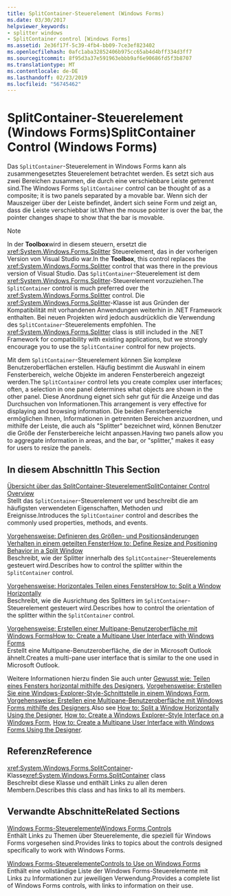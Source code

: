 ```yaml
---
title: SplitContainer-Steuerelement (Windows Forms)
ms.date: 03/30/2017
helpviewer_keywords:
- splitter windows
- SplitContainer control [Windows Forms]
ms.assetid: 2e36f17f-5c39-4fb4-bb09-7ce3ef823402
ms.openlocfilehash: 0afc1aba32852406b975cc65ab4d4bff334d3ff7
ms.sourcegitcommit: 8f95d3a37e591963ebbb9af6e90686fd5f3b8707
ms.translationtype: MT
ms.contentlocale: de-DE
ms.lasthandoff: 02/23/2019
ms.locfileid: "56745462"
---
```

# <a name="splitcontainer-control-windows-forms"></a><span data-ttu-id="afd96-102">SplitContainer-Steuerelement (Windows Forms)</span><span class="sxs-lookup"><span data-stu-id="afd96-102">SplitContainer Control (Windows Forms)</span></span>
<span data-ttu-id="afd96-103">Das `SplitContainer`-Steuerelement in Windows Forms kann als zusammengesetztes Steuerelement betrachtet werden. Es setzt sich aus zwei Bereichen zusammen, die durch eine verschiebbare Leiste getrennt sind.</span><span class="sxs-lookup"><span data-stu-id="afd96-103">The Windows Forms `SplitContainer` control can be thought of as a composite; it is two panels separated by a movable bar.</span></span> <span data-ttu-id="afd96-104">Wenn sich der Mauszeiger über der Leiste befindet, ändert sich seine Form und zeigt an, dass die Leiste verschiebbar ist.</span><span class="sxs-lookup"><span data-stu-id="afd96-104">When the mouse pointer is over the bar, the pointer changes shape to show that the bar is movable.</span></span>  
  
> [!NOTE]
>  <span data-ttu-id="afd96-105">In der **Toolbox**wird in diesem steuern, ersetzt die <xref:System.Windows.Forms.Splitter> Steuerelement, das in der vorherigen Version von Visual Studio war.</span><span class="sxs-lookup"><span data-stu-id="afd96-105">In the **Toolbox**, this control replaces the <xref:System.Windows.Forms.Splitter> control that was there in the previous version of Visual Studio.</span></span> <span data-ttu-id="afd96-106">Das `SplitContainer`-Steuerelement ist dem <xref:System.Windows.Forms.Splitter>-Steuerelement vorzuziehen.</span><span class="sxs-lookup"><span data-stu-id="afd96-106">The `SplitContainer` control is much preferred over the <xref:System.Windows.Forms.Splitter> control.</span></span> <span data-ttu-id="afd96-107">Die <xref:System.Windows.Forms.Splitter>-Klasse ist aus Gründen der Kompatibilität mit vorhandenen Anwendungen weiterhin in .NET Framework enthalten. Bei neuen Projekten wird jedoch ausdrücklich die Verwendung des `SplitContainer`-Steuerelements empfohlen. </span><span class="sxs-lookup"><span data-stu-id="afd96-107">The <xref:System.Windows.Forms.Splitter> class is still included in the .NET Framework for compatibility with existing applications, but we strongly encourage you to use the `SplitContainer` control for new projects.</span></span>  
  
 <span data-ttu-id="afd96-108">Mit dem `SplitContainer`-Steuerelement können Sie komplexe Benutzeroberflächen erstellen. Häufig bestimmt die Auswahl in einem Fensterbereich, welche Objekte im anderen Fensterbereich angezeigt werden.</span><span class="sxs-lookup"><span data-stu-id="afd96-108">The `SplitContainer` control lets you create complex user interfaces; often, a selection in one panel determines what objects are shown in the other panel.</span></span> <span data-ttu-id="afd96-109">Diese Anordnung eignet sich sehr gut für die Anzeige und das Durchsuchen von Informationen.</span><span class="sxs-lookup"><span data-stu-id="afd96-109">This arrangement is very effective for displaying and browsing information.</span></span> <span data-ttu-id="afd96-110">Die beiden Fensterbereiche ermöglichen Ihnen, Informationen in getrennten Bereichen anzuordnen, und mithilfe der Leiste, die auch als "Splitter" bezeichnet wird, können Benutzer die Größe der Fensterbereiche leicht anpassen.</span><span class="sxs-lookup"><span data-stu-id="afd96-110">Having two panels allow you to aggregate information in areas, and the bar, or "splitter," makes it easy for users to resize the panels.</span></span>  
  
## <a name="in-this-section"></a><span data-ttu-id="afd96-111">In diesem Abschnitt</span><span class="sxs-lookup"><span data-stu-id="afd96-111">In This Section</span></span>  
 [<span data-ttu-id="afd96-112">Übersicht über das SplitContainer-Steuerelement</span><span class="sxs-lookup"><span data-stu-id="afd96-112">SplitContainer Control Overview</span></span>](../../../../docs/framework/winforms/controls/splitcontainer-control-overview-windows-forms.md)  
 <span data-ttu-id="afd96-113">Stellt das `SplitContainer`-Steuerelement vor und beschreibt die am häufigsten verwendeten Eigenschaften, Methoden und Ereignisse.</span><span class="sxs-lookup"><span data-stu-id="afd96-113">Introduces the `SplitContainer` control and describes the commonly used properties, methods, and events.</span></span>  
  
 [<span data-ttu-id="afd96-114">Vorgehensweise: Definieren des Größen- und Positionsänderungen Verhalten in einem geteilten Fenster</span><span class="sxs-lookup"><span data-stu-id="afd96-114">How to: Define Resize and Positioning Behavior in a Split Window</span></span>](../../../../docs/framework/winforms/controls/how-to-define-resize-and-positioning-behavior-in-a-split-window.md)  
 <span data-ttu-id="afd96-115">Beschreibt, wie der Splitter innerhalb des `SplitContainer`-Steuerelements gesteuert wird.</span><span class="sxs-lookup"><span data-stu-id="afd96-115">Describes how to control the splitter within the `SplitContainer` control.</span></span>  
  
 [<span data-ttu-id="afd96-116">Vorgehensweise: Horizontales Teilen eines Fensters</span><span class="sxs-lookup"><span data-stu-id="afd96-116">How to: Split a Window Horizontally</span></span>](../../../../docs/framework/winforms/controls/how-to-split-a-window-horizontally.md)  
 <span data-ttu-id="afd96-117">Beschreibt, wie die Ausrichtung des Splitters im `SplitContainer`-Steuerelement gesteuert wird.</span><span class="sxs-lookup"><span data-stu-id="afd96-117">Describes how to control the orientation of the splitter within the `SplitContainer` control.</span></span>  
  
 [<span data-ttu-id="afd96-118">Vorgehensweise: Erstellen einer Multipane-Benutzeroberfläche mit Windows Forms</span><span class="sxs-lookup"><span data-stu-id="afd96-118">How to: Create a Multipane User Interface with Windows Forms</span></span>](../../../../docs/framework/winforms/controls/how-to-create-a-multipane-user-interface-with-windows-forms.md)  
 <span data-ttu-id="afd96-119">Erstellt eine Multipane-Benutzeroberfläche, die der in Microsoft Outlook ähnelt.</span><span class="sxs-lookup"><span data-stu-id="afd96-119">Creates a multi-pane user interface that is similar to the one used in Microsoft Outlook.</span></span>  
  
 <span data-ttu-id="afd96-120">Weitere Informationen hierzu finden Sie auch unter [Gewusst wie: Teilen eines Fensters horizontal mithilfe des Designers](how-to-split-a-window-horizontally-using-the-designer.md), [Vorgehensweise: Erstellen Sie eine Windows-Explorer-Style-Schnittstelle in einem Windows Form](how-to-create-a-windows-explorer-style-interface-on-a-windows-form.md), [Vorgehensweise: Erstellen eine Multipane-Benutzeroberfläche mit Windows Forms mithilfe des Designers](create-a-multipane-user-interface-with-wf-using-the-designer.md).</span><span class="sxs-lookup"><span data-stu-id="afd96-120">Also see [How to: Split a Window Horizontally Using the Designer](how-to-split-a-window-horizontally-using-the-designer.md), [How to: Create a Windows Explorer–Style Interface on a Windows Form](how-to-create-a-windows-explorer-style-interface-on-a-windows-form.md), [How to: Create a Multipane User Interface with Windows Forms Using the Designer](create-a-multipane-user-interface-with-wf-using-the-designer.md).</span></span>  
  
## <a name="reference"></a><span data-ttu-id="afd96-121">Referenz</span><span class="sxs-lookup"><span data-stu-id="afd96-121">Reference</span></span>  
 <span data-ttu-id="afd96-122"><xref:System.Windows.Forms.SplitContainer>-Klasse</span><span class="sxs-lookup"><span data-stu-id="afd96-122"><xref:System.Windows.Forms.SplitContainer> class</span></span>  
 <span data-ttu-id="afd96-123">Beschreibt diese Klasse und enthält Links zu allen deren Membern.</span><span class="sxs-lookup"><span data-stu-id="afd96-123">Describes this class and has links to all its members.</span></span>  
  
## <a name="related-sections"></a><span data-ttu-id="afd96-124">Verwandte Abschnitte</span><span class="sxs-lookup"><span data-stu-id="afd96-124">Related Sections</span></span>  
 [<span data-ttu-id="afd96-125">Windows Forms-Steuerelemente</span><span class="sxs-lookup"><span data-stu-id="afd96-125">Windows Forms Controls</span></span>](../../../../docs/framework/winforms/controls/index.md)  
 <span data-ttu-id="afd96-126">Enthält Links zu Themen über Steuerelemente, die speziell für Windows Forms vorgesehen sind.</span><span class="sxs-lookup"><span data-stu-id="afd96-126">Provides links to topics about the controls designed specifically to work with Windows Forms.</span></span>  
  
 [<span data-ttu-id="afd96-127">Windows Forms-Steuerelemente</span><span class="sxs-lookup"><span data-stu-id="afd96-127">Controls to Use on Windows Forms</span></span>](../../../../docs/framework/winforms/controls/controls-to-use-on-windows-forms.md)  
 <span data-ttu-id="afd96-128">Enthält eine vollständige Liste der Windows Forms-Steuerelemente mit Links zu Informationen zur jeweiligen Verwendung.</span><span class="sxs-lookup"><span data-stu-id="afd96-128">Provides a complete list of Windows Forms controls, with links to information on their use.</span></span>
